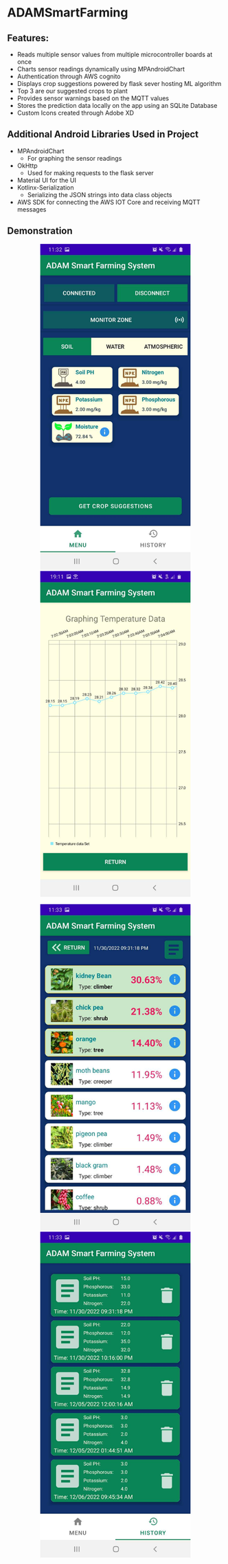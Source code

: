 # ADAMSmartFarming

## Features:

* Reads multiple sensor values from multiple microcontroller boards at once
* Charts sensor readings dynamically using MPAndroidChart
* Authentication through AWS cognito
* Displays crop suggestions powered by flask sever hosting ML algorithm
 * Top 3 are our suggested crops to plant
* Provides sensor warnings based on the MQTT values
* Stores the prediction data locally on the app using an SQLite Database
* Custom Icons created through Adobe XD

## Additional Android Libraries Used in Project 

* MPAndroidChart
  * For graphing the sensor readings
* OkHttp
  * Used for making requests to the flask server
* Material UI for the UI
* Kotlinx-Serialization
  * Serializing the JSON strings into data class objects
* AWS SDK for connecting the AWS IOT Core and receiving MQTT messages

## Demonstration 

<p align="center">
  <img src="/Images/menu.jpg" width="350" title="The App Menu">
  <img src="/Images/Graphing.jpg" width="350" title="Graphing Sensor Data">
</p>


<p align="center">
  <img src="/Images/crop_predictions.jpg" width="350" title="The App Menu">
  <img src="/Images/crop-prediction-history.jpg" width="350" title="Graphing Sensor Data">
</p>

